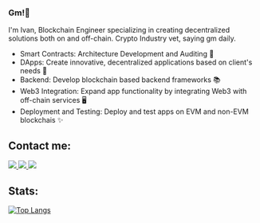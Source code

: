 ### Gm!👋
I'm Ivan, Blockchain Engineer specializing in creating decentralized solutions both on and off-chain. Crypto Industry vet, saying gm daily. 

- Smart Contracts: Architecture Development and Auditing 🔗
- DApps: Create innovative, decentralized applications based on client's needs 🤖
- Backend: Develop blockchain based backend frameworks 📚
- Web3 Integration: Expand app functionality by integrating Web3 with off-chain services 🖥️
- Deployment and Testing: Deploy and test apps on EVM and non-EVM blockchais ✨



<!--


<h2> Languages: </h2>

<img src="https://img.shields.io/badge/Solidity-363636?style=for-the-badge&logo=Solidity&logoColor=ffffff"/> <img src="https://img.shields.io/badge/Go-61DAFB?style=for-the-badge&logo=Go&logoColor=ffffff"/> <img src="https://img.shields.io/badge/JavaScript-FFD700?style=for-the-badge&logo=JavaScript&logoColor=ffffff"/> <img src="https://img.shields.io/badge/HTML-E34F26?style=for-the-badge&logo=HTML5&logoColor=ffffff"/> <img src="https://img.shields.io/badge/CSS-1572B6?style=for-the-badge&logo=CSS3&logoColor=ffffff"/>




<h2> Technologies: </h2>

<img src="https://img.shields.io/badge/Web3.js-F16822?style=for-the-badge&logo=Web3.js&logoColor=ffffff"/> <img src="https://img.shields.io/badge/Ethers.js-3C3C3D?style=for-the-badge&logo=Ethereum&logoColor=ffffff"/> <img src="https://img.shields.io/badge/Hardhat-FF4088?style=for-the-badge&logo=Hugo&logoColor=ffffff"/> <img src="https://img.shields.io/badge/OpenZeppelin-4E5EE4?style=for-the-badge&logo=OpenZeppelin&logoColor=ffffff"/> <img src="https://img.shields.io/badge/React-61DAFB?style=for-the-badge&logo=React&logoColor=ffffff"/> <img src="https://img.shields.io/badge/Next.js-00C7B7?style=for-the-badge&logo=Next.js&logoColor=ffffff"/>
  -->

<h2> Contact me: </h2>

<p>
<a href="https://www.linkedin.com/in/ivan-falimendikov-a3b931198/">
<img src="https://img.shields.io/badge/LinkedIn-0A66C2?style=for-the-badge&logo=LinkedIn&logoColor=ffffff"/>
</a> <a href="https://t.me/Mark_augustus">
<img src="https://img.shields.io/badge/Telegram-26A5E4?style=for-the-badge&logo=Telegram&logoColor=ffffff"/>
</a> <a href="https://twitter.com/IFalimendikov">
<img src="https://img.shields.io/badge/Twitter-1DA1F2?style=for-the-badge&logo=Twitter&logoColor=ffffff"/>
</a>
 </p>

 <h2> Stats: </h2>
 
[![Top Langs](https://github-readme-stats.vercel.app/api/top-langs/?username=IFalimendikov&layout=compact&theme=tokyonight&card_width=500)](https://github.com/IFalimendikov/github-readme-stats)

